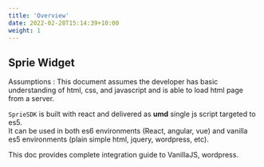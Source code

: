 ```yaml
---
title: 'Overview'
date: 2022-02-28T15:14:39+10:00
weight: 1
---
```


## Sprie Widget
Assumptions : This document assumes the developer has basic understanding of html, css, and javascript and is able to load html page from a server.  

`SprieSDK` is built with react and delivered as **umd** single js script targeted to es5.   
It can be used in both es6 environments (React, angular, vue) and vanilla es5 environments (plain simple html, jquery, wordpress, etc).

This doc provides complete integration guide to VanillaJS, wordpress.
